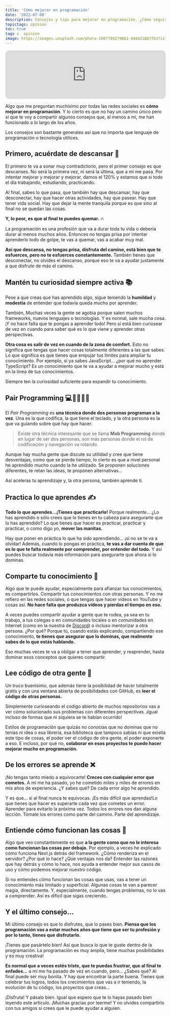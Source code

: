 ```yaml
---
title: 'Cómo mejorar en programación'
date: '2022-07-08'
description: Consejos y tips para mejorar en programación. ¿Cómo seguir mejorando? ¿Qué técnicas puedes hacer para subir de nivel?
topictags: opinion
toc: true
tags :  opinion
image: https://images.unsplash.com/photo-1607799279861-4dd421887fb3?ixlib=rb-1.2.1&ixid=MnwxMjA3fDB8MHxwaG90by1wYWdlfHx8fGVufDB8fHx8&auto=format&fit=crop&w=2070&q=80
---
```


<iframe style="border-radius:12px" src="https://open.spotify.com/embed/episode/5fd78Wp41IhaoKWVKBoS3C?utm_source=generator" width="100%" height="152" frameBorder="0" allowfullscreen="" allow="autoplay; clipboard-write; encrypted-media; fullscreen; picture-in-picture"></iframe>

Algo que me preguntan muchísimo por todas las redes sociales es **cómo mejorar en programación**. Y lo cierto es que no hay un camino único pero sí que te voy a compartir algunos consejos que, al menos a mí, me han funcionado a lo largo de los años.

Los consejos son bastante generales así que no importa que lenguaje de programación o tecnología utilices.

## Primero, acuérdate de descansar 🛌

El primero te va a sonar muy contradictorio, pero el primer consejo es que descanses. No será la primera vez, ni será la última, que a mi me pasa. Por intentar mejorar y mejorar y mejorar, damos el 120% y estamos que si todo el día trabajando, estudiando, practicando.

Al final, sabes lo que pasa, que también hay que descansar, hay que desconectar, hay que hacer otras actividades, hay que pasear. Hay que tener vida social. Hay que dejar la mente tranquila porque es que sino al final no se quedan las cosas.

**Y, lo peor, es que al final te puedes quemar.** 🔥

La programación es una profesión que va a durar toda tu vida o debería durar al menos muchos años. Entonces no tengas prisa por intentar aprenderlo todo de golpe, te vas a quemar, vas a acabar muy mal.

**Así que descansa, no tengas prisa, disfruta del camino, está bien que te esfuerces, pero no te esfuerces constantemente.** También tienes que desconectar, no olvides el descanso, porque eso te va a ayudar justamente a que disfrute de más el camino.

## Mantén tu curiosidad siempre activa 📚

Pese a que creas que has aprendido algo, sigue teniendo la **humildad** y **modestia** de entender que todavía queda mucho por aprender.

También, Muchas veces la gente se agobia porque salen muchos frameworks, nuevos lenguajes o tecnologías. Y es normal, sale mucha cosa. ¡Y no hace falta que te pongas a aprender todo! Pero sí está bien curiosear de vez en cuando para saber qué es lo que viene y aprender otras perspectivas.

**Otra cosa es salir de vez en cuando de la zona de comfort.** Esto no significa que tengas que hacer cosas totalmente diferentes a las que sabes. Lo que significa es que tienes que empujar tus límites para ampliar tu conocimiento. Por ejemplo, si ya sabes JavaScript... ¿por qué no aprender TypeScript? Es un conocimiento que te va a ayudar a mejorar mucho y está en la línea de tus conocimientos.

Siempre ten la curiosidad suficiente para expandir tu conocimiento.

## Pair Programming 💻👨‍💻👩‍💻

El *Pair Programming* es **una técnica donde dos personas programan a la vez**. Una es la que codifica, la que tiene el teclado, y la otra persona es la que va guiando sobre qué hay que hacer.

> Existe otra técnica interesante que se llama **Mob Programming** donde en lugar de ser dos personas, son más personas donde el rol de codificación y navegación va rotando.

Aunque hay mucha gente que discute su utilidad y cree que tiene desventajas, como que se pierde tiempo, lo cierto es que a nivel personal he aprendido mucho cuando la he utilizado. Se proponen soluciones diferentes, te retan las ideas, te proponen alternativas...

Así aceleras tu aprendizaje y, la otra persona, también aprende ti.

## Practica lo que aprendes ✍️

**Todo lo que aprendes...¡Tienes que practicarlo!** Porque realmente... ¿Lo has aprendido o sólo crees que lo tienes en tu cabeza para asegurarte que lo has aprendido? Lo que tienes que hacer es practicar, practicar y practicar, o como digo yo, **mover las manitas.**

Hay que poner en práctica lo que ha sido aprendiendo... ¡si no se te va a olvidar! Además, cuando lo pongas en práctica, **te vas a dar cuenta de que es lo que te falta realmente por comprender, por entender del todo.** Y así puedes buscar todavía más información para asegurarte que ahora sí lo dominas.

## Comparte tu conocimiento 👐

Algo que te puede ayudar, especialmente para afianzar tus conocimientos, es compartirlos. Compartir tus conocimientos con otras personas. Y no me refiero en las redes sociales, o que tengas que hacer vídeos en YouTube y cosas así. **No hace falta que produzca vídeos y pierdas el tiempo en eso.**

A veces puedes compartir ayudar a gente que te rodea, ya sea en tu trabajo, a tus colegas o en comunidades locales o en comunidades en Internet (como en la nuestra de [Discord](https://discord.gg/midudev)) o incluso mentorizar a otra persona. ¿Por qué? Porque tú, cuando estás explicando, compartiendo ese conocimiento, **te tienes que asegurar que lo dominas, que realmente sabes de lo que estás hablando.**

Eso muchas veces te va a obligar a tener que aprender, y reaprender, hasta dominar esos conceptos que quieres compartir.

## Lee código de otra gente 👀

Un truco buenísimo, que además tiene la posibilidad de hacer totalmente gratis y con una ventana abierta de posibilidades con GitHub, es **leer el código de otras personas.**

Simplemente curioseando el codigo abierto de muchos repositorios vas a ver cómo solucionado sus problemas con diferentes perspectivas. ¡Igual incluso de formas que ni siquiera se te habían ocurrido!

Estilos de programación que quizás no conocías que no dominas que no tenías ni idea o esa librería, esa biblioteca que tampoco sabías ni que existía este tipo de cosas, el poder ver el código de otra gente, el poder exponerte a eso. E incluso, por qué no, **colaborar en esos proyectos te puede hacer mejorar mucho en programación.**

## De los errores se aprende ❌

¡No tengas tanto miedo a equivocarte! **Creces con cualquier error que cometes.** A mí me ha pasado, yo he cometido miles y miles de errores en mis años de experiencia. ¿Y sabes qué? De cada error algo he aprendido.

Y es que... si al final nunca te equivocas. ¡Es más difícil que aprendas!Lo que tienes que hacer es superarte cada vez que cometes un error. Aprender para evitarlo la próxima vez. Todos los errores nos dan alguna lección. Tómate los errores como parte del camino. Parte del aprendizaje.

## Entiende cómo funcionan las cosas 🔎

Algo que veo constantemente es que **a la gente como que no le interesa como funcionan las cosas por debajo.** Por ejemplo, a veces he explicado cómo funciona Next.js detrás del framework. ¿Cómo renderiza en el servidor? ¿Por qué lo hace? ¿Qúe ventajas nos da? Entender las razones que hay detrás y cómo lo hace, nos ayuda a entender mejor sus casos de uso y cómo podemos mejorar nuestro código.

Si no entiendes cómo funcionan las cosas que usas, vas a tener un conocimiento más limitado y superficial. Algunas cosas te van a parecer magia, directamente. Y, especialmente, cuando tengas problemas, no lo vas a comprender. Así es difícil que sigas creciendo.

## Y el último consejo...

Mi último consejo es que lo disfrutes, que lo pases bien. **Piensa que los programación vas a estar muchos años que tiene que ser tu profesión y por lo tanto, tienes que disfrutarlo.**

¡Tienes que pasártelo bien! Así que busca lo que te guste dentro de la programación. La programación es muy amplía, tiene muchas posibilidades y es muy creativa!

**Es normal que a veces estés triste, que te puedas frustrar, que al final te enfades...** a mí me ha pasado de vez en cuando, pero... ¿Sabes qué? Al final puede ser muy bonita. Y hay que encontrar la parte buena. Tienes que celebrar tus logros, todos los crecimientos que vas a ir teniendo, la evolución de tu código, los proyectos que creas...

¡Disfruta! Y pásalo bien. Igual que espero que te lo hayas pasado bien leyendo este artículo. ¡Muchas gracias por leerme! Y no olvides compartirlo con tus amigos si crees que le puede ayudar a alguien.
